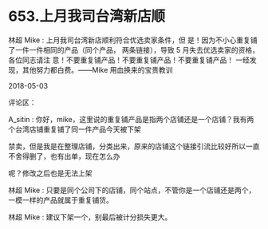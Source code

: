 # 653.上月我司台湾新店顺

林超 Mike : 上月我司台湾新店顺利符合优选卖家条件，但 是！因为不小心重复铺了一件一件相同的产品（同个产品， 两条链接），导致 5 月失去优选卖家的资格，各位同志请注 意！不要重复铺产品！不要重复铺产品！不要重复铺产品！ 一经发现，其他努力都白费。——Mike 用血换来的宝贵教训

2018-05-03

评论区：

A_sitin : 你好，mike，这里说的重复铺产品是指两个店铺还是一个店铺？我有两个台湾店铺重复铺了同一件产品今天被下架

禁卖，但是我是在整理店铺，分类出来，原来的店铺这个链接引流比较好所以一直不舍得删了，也有出单，现在怎么办

呢？修改之后也是无法上架

林超 Mike : 只要是同个公司下的店铺，同个站点，不管你是一个店铺还是两个，一模一样的产品就属于重复铺货。

林超 Mike : 建议下架一个，别最后被计分损失更大。